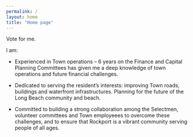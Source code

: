 ```yaml
---
permalink: /
layout: home
title: "Home page"
---
```


Vote for me.

I am: 

* Experienced in Town operations – 6 years on the Finance and 
  Capital Planning Committees has given me a deep knowledge of town operations and future financial challenges.

* Dedicated to serving the resident’s interests: 
  improving Town roads, buildings and waterfront infrastructures. 
  Planning for the future of the Long Beach community and beach.

* Committed to building a strong collaboration among the Selectmen, 
  volunteer committees and Town employeees to overcome these challenges, 
  and to ensure that Rockport is a vibrant community serving people of all ages.
